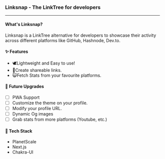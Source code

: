 ### Linksnap - The LinkTree for developers

---

#### What's Linksnap?

Linksnap is a LinkTree alternative for developers to showcase their activity across different platforms like GitHub, Hashnode, Dev.to.

#### ✨ Features

- 🕊️Lightweight and Easy to use!
- 🔗Create shareable links.
- 😺Fetch Stats from your favourite platforms.

#### 🔨 Future Upgrades

- [ ] PWA Support
- [ ] Customize the theme on your profile.
- [ ] Modify your profile URL.
- [ ] Dynamic Og images
- [ ] Grab stats from more platforms (Youtube, etc.)

#### 🚀 Tech Stack

- PlanetScale
- Next.js
- Chakra-UI
